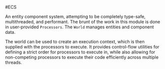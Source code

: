 #ECS

An entity component system, attempting to be completely type-safe, multithreaded, and performant.
The brunt of the work in this module is done in user-provided `Processors`. The `World` manages entities and component data.

The world can be used to create an execution context, which is then supplied with the processors to execute. It provides
control-flow utilities for defining a strict order for processors to execute in, while also allowing for non-competing processors
to execute their code efficiently across multiple threads.